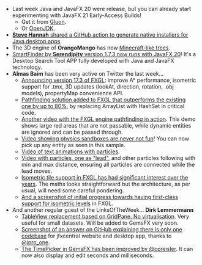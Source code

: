 * Last week Java and JavaFX 20 were release, but you can already start experimenting with JavaFX 21 Early-Access Builds!
  * Get it from [Gluon](https://gluonhq.com/products/javafx/).
  * Or [OpenJDK](https://mastodon.social/@openjdk/110078557118569030).
* [**Steve Hannah** shared a GitHub action to generate native installers for Java desktop apps](https://twitter.com/shannah78/status/1605922584310452225).
* The 3D engine of **OrangoMango** has now [Minecraft-like trees](https://twitter.com/orango_mango/status/1639660431160532993).
* [SmartFinder by **Serendipity** version 1.7.3 now runs with JavaFX 20](https://twitter.com/SerendigityInfo/status/1639293098227388416)! It's a Desktop Search Tool APP fully developed with Java and JavaFX technology.
* **Almas Baim** has been very active on Twitter the last week...
  * [Announcing version 17.3 of FXGL](https://twitter.com/AlmasBaim/status/1641412978992902144): improve A* performance, isometric support for .tmx, 3D updates (lookAt, direction, rotation, .obj models), propertyMap convenience API.
  * [Pathfinding solution added to FXGL that outperforms the existing one by up to 80%](https://twitter.com/AlmasBaim/status/1639608367516729349), by replacing ArrayList with HashSet in critical code.
  * [Another video with the FXGL engine pathfinding in action](https://twitter.com/AlmasBaim/status/1639349553496293377). This demo shows large red areas that are not passable, while dynamic entities are ignored and can be passed through.
  * [Video showing physics sandboxes are never not fun](https://twitter.com/AlmasBaim/status/1639017161455960064)! You can now pick up any entity as seen in this sample.
  * [Video of text animations with particles](https://twitter.com/AlmasBaim/status/1639804091609088002).
  * [Video with particles, one as "lead"](https://twitter.com/AlmasBaim/status/1640102122350944257), and other particles following with min and max distance, ensuring all particles are connected while the lead moves.
  * [Isometric tile support in FXGL has had significant interest over the years](https://twitter.com/AlmasBaim/status/1640474477258760192). The maths looks straightforward but the architecture, as per usual, will need some careful pondering.
  * [And a screenshot of initial progress towards having first-class support for isometric levels](https://twitter.com/AlmasBaim/status/1640802453288353792) in FXGL.
* And another regular guest of the LinksOfTheWeek... **Dirk Lemmermann**
  * [TableView replacement based on GridPane. No virtualisation](https://twitter.com/dlemmermann/status/1640703431638753283). Very useful for small datasets. Will be added to GemsFX very soon.
  * [Screenshot of an answer on GitHub explaining there is only one codebase](https://twitter.com/dlemmermann/status/1640636273239916547) for jfxcentral website and desktop app, thanks to [@jpro_one](https://twitter.com/jpro_one).
  * [The TimePicker in GemsFX has been improved by @cpreisler](https://twitter.com/dlemmermann/status/1639262929752129544). It can now also display and edit seconds and milliseconds.